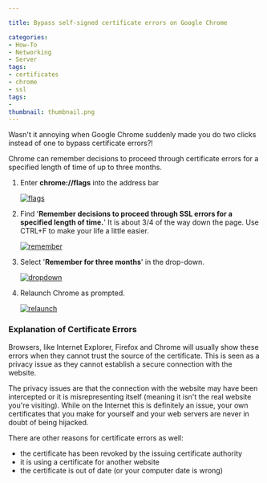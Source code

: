 ```yaml
---

title: Bypass self-signed certificate errors on Google Chrome

categories:
- How-To
- Networking
- Server
tags:
- certificates
- chrome
- ssl
tags:
- 
thumbnail: thumbnail.png
---
```


Wasn't it annoying when Google Chrome suddenly made you do two clicks instead of one to bypass certificate errors?!

<!-- more -->

Chrome can remember decisions to proceed through certificate errors for a specified length of time of up to three months.

1. Enter **chrome://flags** into the address bar

	[![flags]({{page.images}}flags.jpg)]({{page.images}}flags.jpg)

2. Find '**Remember decisions to proceed through SSL errors for a specified length of time.**' It is about 3/4 of the way down the page. Use CTRL+F to make your life a little easier. 

	[![remember]({{page.images}}remember.jpg)]({{page.images}}remember.jpg)

3. Select '**Remember for three months**' in the drop-down. 

	[![dropdown]({{page.images}}dropdown.jpg)]({{page.images}}dropdown.jpg)

4. Relaunch Chrome as prompted. 

	[![relaunch]({{page.images}}relaunch.jpg)]({{page.images}}relaunch.jpg)

### Explanation of Certificate Errors

Browsers, like Internet Explorer, Firefox and Chrome will usually show these errors when they cannot trust the source of the certificate. This is seen as a privacy issue as they cannot establish a secure connection with the website.

The privacy issues are that the connection with the website may have been intercepted or it is misrepresenting itself (meaning it isn't the real website you're visiting). While on the Internet this is definitely an issue, your own certificates that you make for yourself and your web servers are never in doubt of being hijacked.

There are other reasons for certificate errors as well:

* the certificate has been revoked by the issuing certificate authority
* it is using a certificate for another website
* the certificate is out of date (or your computer date is wrong)
